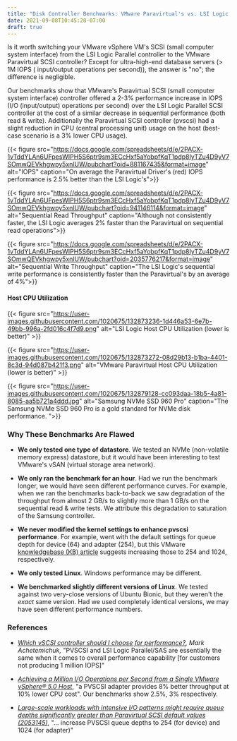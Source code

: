 ```yaml
---
title: "Disk Controller Benchmarks: VMware Paravirtual's vs. LSI Logic Parallel's"
date: 2021-09-08T10:45:28-07:00
draft: true
---
```


Is it worth switching your VMware vSphere VM's SCSI (small computer system
interface) from the LSI Logic Parallel controller to the VMware Paravirtual SCSI
controller? Except for ultra-high-end database servers (> 1M IOPS ( input/output
operations per second)), the answer is "no"; the difference is negligible.

Our benchmarks show that VMware's Paravirtual SCSI (small computer system
interface) controller offered a 2-3% performance increase in IOPS (I/O
(input/output) operations per second) over the LSI Logic Parallel SCSI
controller at the cost of a similar decrease in sequential performance (both
read & write). Additionally the Paravirtual SCSI controller (pvscsi) had a
slight reduction in CPU (central processing unit) usage on the host (best-case
scenario is a 3% lower CPU usage).



{{< figure src="https://docs.google.com/spreadsheets/d/e/2PACX-1vTddYLAn6UFpesWIPH5S6ptr9sm3ECcHxf5aYobpfKqT1pdp8IyTZu4D9yV7SOmwQEVkhgwpy5xnlUW/pubchart?oid=881167435&format=image" alt="IOPS" caption="On average the Paravirtual Driver's (red) IOPS performance is 2.5% better than the LSI Logic's">}}

{{< figure src="https://docs.google.com/spreadsheets/d/e/2PACX-1vTddYLAn6UFpesWIPH5S6ptr9sm3ECcHxf5aYobpfKqT1pdp8IyTZu4D9yV7SOmwQEVkhgwpy5xnlUW/pubchart?oid=941146114&format=image" alt="Sequential Read Throughput" caption="Although not consistently faster, the LSI Logic averages 2% faster than the Paravirtual on sequential read operations">}}

{{< figure src="https://docs.google.com/spreadsheets/d/e/2PACX-1vTddYLAn6UFpesWIPH5S6ptr9sm3ECcHxf5aYobpfKqT1pdp8IyTZu4D9yV7SOmwQEVkhgwpy5xnlUW/pubchart?oid=2035776217&format=image" alt="Sequential Write Throughput" caption="The LSI Logic's sequential write performance is consistently faster than the Paravirtual's by an average of 4%">}}

#### Host CPU Utilization

{{< figure src="https://user-images.githubusercontent.com/1020675/132873236-1d446a53-6e7b-49bb-996a-2fd016c4f7d9.png" alt="LSI Logic Host CPU Utilization (lower is better)" >}}

{{< figure src="https://user-images.githubusercontent.com/1020675/132873272-08d29b13-b1ba-4401-8c3d-94d087b421f3.png" alt="VMware Paravirtual Host CPU Utilization (lower is better)" >}}

{{< figure src="https://user-images.githubusercontent.com/1020675/132879128-cc093daa-18b5-4a81-8085-aa5b721a4ddd.jpg" alt="Samsung NVMe SSD 960 Pro" caption="The Samsung NVMe SSD 960 Pro is a gold standard for NVMe disk performance. ">}}

### Why These Benchmarks Are Flawed

- **We only tested one type of datastore**. We tested an NVMe (non-volatile
  memory express) datastore, but it would have been interesting to test VMware's
  vSAN (virtual storage area network).

- **We only ran the benchmark for an hour**. Had we run the benchmark longer, we
  would have seen different performance curves. For example, when we ran the
  benchmarks back-to-back we saw degradation of the throughput from almost 2
  GB/s to slightly more than 1 GB/s on the sequential read & write tests. We
  attribute this degradation to saturation of the Samsung controller.

- **We never modified the kernel settings to enhance pvscsi performance**. For
  example, went with the default settings for queue depth for device (64) and
  adapter (254), but this VMware [knowledgebase (KB)
  article](https://kb.vmware.com/s/article/2053145) suggests increasing those to
  254 and 1024, respectively.

- **We only tested Linux**. Windows performance may be different.

- **We benchmarked slightly different versions of Linux**. We tested against two
  very-close versions of Ubuntu Bionic, but they weren't the _exact_ same
  version. Had we used completely identical versions, we may have seen different
  performance numbers.

### References

- _[Which vSCSI controller should I choose for
  performance?](https://blogs.vmware.com/vsphere/2014/02/vscsi-controller-choose-performance.html),
  Mark Achetemichuk,_ "PVSCSI and LSI Logic Parallel/SAS are essentially the
  same when it comes to overall performance capability [for customers not
  producing 1 million IOPS]"

- _[Achieving a Million I/O Operations per Second from a Single VMware vSphere®
  5.0
  Host](https://www.vmware.com/content/dam/digitalmarketing/vmware/en/pdf/techpaper/1M-iops-perf-vsphere5.pdf)_,
  "a PVSCSI adapter provides 8% better throughput at 10% lower CPU cost". Our
  benchmarks show 2.5%, 3% respectively.

- _[Large-scale workloads with intensive I/O patterns might require queue depths
  significantly greater than Paravirtual SCSI default values
  (2053145)](https://kb.vmware.com/s/article/2053145)_, "... increase PVSCSI
  queue depths to 254 (for device) and 1024 (for adapter)"
